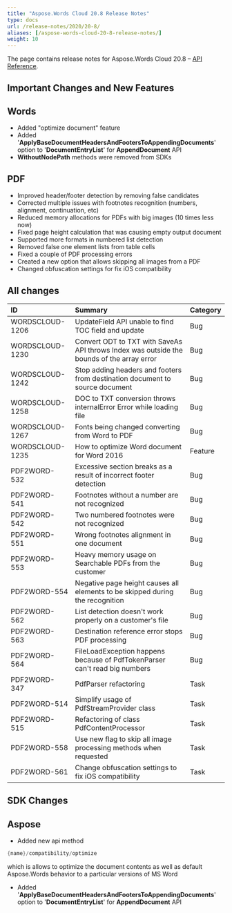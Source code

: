 ```yaml
---
title: "Aspose.Words Cloud 20.8 Release Notes"
type: docs
url: /release-notes/2020/20-8/
aliases: [/aspose-words-cloud-20-8-release-notes/]
weight: 10
---
```


The page contains release notes for Aspose.Words Cloud 20.8 – [API Reference](https://apireference.aspose.cloud/words/).

## Important Changes and New Features

## Words

- Added "optimize document" feature
- Added '**ApplyBaseDocumentHeadersAndFootersToAppendingDocuments**' option to '**DocumentEntryList**' for **AppendDocument** API
- **WithoutNodePath** methods were removed from SDKs

## PDF

- Improved header/footer detection by removing false candidates
- Corrected multiple issues with footnotes recognition (numbers, alignment, continuation, etc)
- Reduced memory allocations for PDFs with big images (10 times less now)
- Fixed page height calculation that was causing empty output document
- Supported more formats in numbered list detection
- Removed false one element lists from table cells
- Fixed a couple of PDF processing errors
- Created a new option that allows skipping all images from a PDF
- Changed obfuscation settings for fix iOS compatibility

## All changes

|ID|Summary|Category|
| :- | :- | :- |
|WORDSCLOUD-1206|UpdateField API unable to find TOC field and update|Bug|
|WORDSCLOUD-1230|Convert ODT to TXT with SaveAs API throws Index was outside the bounds of the array error|Bug|
|WORDSCLOUD-1242|Stop adding headers and footers from destination document to source document|Bug|
|WORDSCLOUD-1258|DOC to TXT conversion throws internalError Error while loading file|Bug|
|WORDSCLOUD-1267|Fonts being changed converting from Word to PDF|Bug|
|WORDSCLOUD-1235|How to optimize Word document for Word 2016|Feature|
|PDF2WORD-532 |Excessive section breaks as a result of incorrect footer detection |Bug|
|PDF2WORD-541 |Footnotes without a number are not recognized |Bug|
|PDF2WORD-542 |Two numbered footnotes were not recognized |Bug |
|PDF2WORD-551 |Wrong footnotes alignment in one document |Bug|
|PDF2WORD-553 |Heavy memory usage on Searchable PDFs from the customer |Bug|
|PDF2WORD-554|Negative page height causes all elements to be skipped during the recognition|Bug|
|PDF2WORD-562 |List detection doesn't work properly on a customer's file |Bug|
|PDF2WORD-563 |Destination reference error stops PDF processing |Bug|
|PDF2WORD-564 |FileLoadException happens because of PdfTokenParser can't read big numbers |Bug|
|PDF2WORD-347 |PdfParser refactoring|Task|
|PDF2WORD-514|Simplify usage of PdfStreamProvider class|Task|
|PDF2WORD-515 |Refactoring of class PdfContentProcessor |Task|
|PDF2WORD-558|Use new flag to skip all image processing methods when requested|Task|
|PDF2WORD-561|Change obfuscation settings to fix iOS compatibility|Task|

## SDK Changes

## Aspose

- Added new api method

```JAVA
{name}/compatibility/optimize
```

which is allows to optimize the document contents as well as default Aspose.Words behavior to a particular versions of MS Word

- Added '**ApplyBaseDocumentHeadersAndFootersToAppendingDocuments**' option to '**DocumentEntryList**' for **AppendDocument** API

